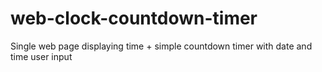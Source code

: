 # web-clock-countdown-timer
Single web page displaying time + simple countdown timer with date and time user input
